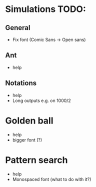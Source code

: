 # Simulations TODO:

## General
- Fix font (Comic Sans -> Open sans)

## Ant
- help

## Notations
- help
- Long outputs e.g. on 1000/2

# Golden ball
- help
- bigger font (?)

# Pattern search
- help
- Monospaced font (what to do with it?)
